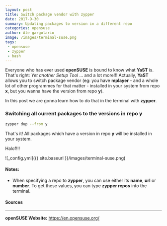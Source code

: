 ```yaml
---
layout: post
title: Switch package vendor with zypper
date: 2017-9-30
summary: Updating packages to version in a different repo
categories: opensuse 
author: Ale gargolario
image: /images/terminal-suse.png
tags:
 - opensuse
 - zypper
 - bash
---
```


Everyone who has ever used **openSUSE** is bound to know what **YaST** is. That's right: *Yet another Setup Tool* ... and a lot more!!!
Actually, **YaST** allows you to switch package vendor (eg: you have **mplayer** - and a whole lot of other programmes for that matter -
installed in your system from repo **x**, but you wanna have the version from repo **y**).

In this post we are gonna learn how to do that in the terminal with **zypper**.

### Switching all current packages to the versions in repo y

```bash
zypper dup --from y
```

That's it! All packages which have a version in repo **y** will be installed in your system.


Halof!!!


![_config.yml]({{ site.baseurl }}/images/terminal-suse.png)

#### Notes:
+ When specifying a repo to **zypper**, you can use either its **name**, **url** or **number**. To get these values,
you can type **zypper repos** into the terminal.

#### Sources
***

**openSUSE Website:** <https://en.opensuse.org/>
